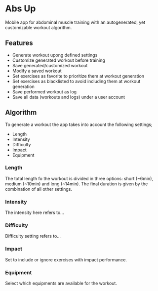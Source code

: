 # Abs Up

Mobile app for abdominal muscle training with an autogenerated, yet customizable workout algorithm.

## Features

- Generate workout upong defined settings
- Customize generated workout before training
- Save generated/customized workout
- Modify a saved workout
- Set exercises as favorite to prioritize them at workout generation
- Set exercises as blacklisted to avoid including them at workout generation
- Save performed workout as log
- Save all data (workouts and logs) under a user account

## Algorithm

To generate a workout the app takes into account the following settings;

- Length
- Intensity
- Difficulty
- Impact
- Equipment

### Length

The total length fo the workout is divided in three options: short (~6min), medium (~10min) and long (~14min). The final duration is given by the combination of all other settings.

### Intensity

The intensity here refers to...

### Difficulty

Difficulty setting refers to...

### Impact

Set to include or ignore exercises with impact performance.

### Equipment

Select which equipments are available for the workout.
